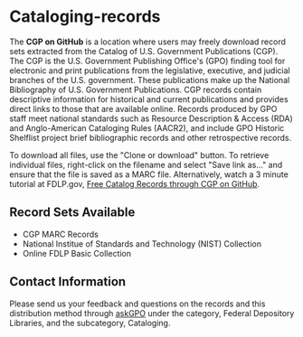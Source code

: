 # Cataloging-records
The **CGP on GitHub** is a location where users may freely download record sets extracted from the Catalog of U.S. Government Publications (CGP). The CGP is the U.S. Government Publishing Office's (GPO) finding tool for electronic and print publications from the legislative, executive, and judicial branches of the U.S. government. These publications make up the National Bibliography of U.S. Government Publications. CGP records contain descriptive information for historical and current publications and provides direct links to those that are available online. Records produced by GPO staff meet national standards such as Resource Description & Access (RDA) and Anglo-American Cataloging Rules (AACR2), and include GPO Historic Shelflist project brief bibliographic records and other retrospective records. 

To download all files, use the "Clone or download" button. To retrieve individual files, right-click on the filename and select "Save link as..." and ensure that the file is saved as a MARC file. Alternatively, watch a 3 minute tutorial at FDLP.gov, [Free Catalog Records through CGP on GitHub](https://www.fdlp.gov/free-catalog-records-through-cgp-on-github "Free Catalog Records through CGP on GitHub").
 


## Record Sets Available

- CGP MARC Records
- National Institue of Standards and Technology (NIST) Collection
- Online FDLP Basic Collection

## Contact Information
Please send us your feedback and questions on the records and this distribution method through [askGPO](https://www.gpo.gov/askgpo "FDLP.gov: Contact GPO via askGPO") under the category, Federal Depository Libraries, and the subcategory, Cataloging.

